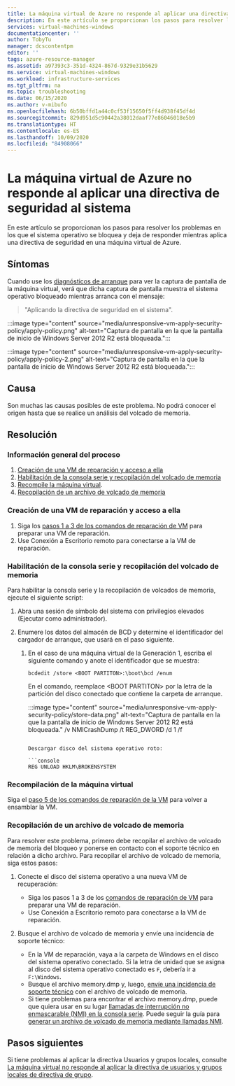 ```yaml
---
title: La máquina virtual de Azure no responde al aplicar una directiva de seguridad al sistema
description: En este artículo se proporcionan los pasos para resolver los problemas en los que la pantalla de carga se bloquea cuando la máquina virtual no responde al aplicar una directiva de seguridad al sistema en una máquina virtual de Azure.
services: virtual-machines-windows
documentationcenter: ''
author: TobyTu
manager: dcscontentpm
editor: ''
tags: azure-resource-manager
ms.assetid: a97393c3-351d-4324-867d-9329e31b5629
ms.service: virtual-machines-windows
ms.workload: infrastructure-services
ms.tgt_pltfrm: na
ms.topic: troubleshooting
ms.date: 06/15/2020
ms.author: v-mibufo
ms.openlocfilehash: 6b50bffd1a44c0cf53f15650f5ff4d938f45df4d
ms.sourcegitcommit: 829d951d5c90442a38012daaf77e86046018e5b9
ms.translationtype: HT
ms.contentlocale: es-ES
ms.lasthandoff: 10/09/2020
ms.locfileid: "84908066"
---
```

# <a name="azure-vm-is-unresponsive-while-applying-security-policy-to-the-system"></a>La máquina virtual de Azure no responde al aplicar una directiva de seguridad al sistema

En este artículo se proporcionan los pasos para resolver los problemas en los que el sistema operativo se bloquea y deja de responder mientras aplica una directiva de seguridad en una máquina virtual de Azure.

## <a name="symptoms"></a>Síntomas

Cuando use los [diagnósticos de arranque](boot-diagnostics.md) para ver la captura de pantalla de la máquina virtual, verá que dicha captura de pantalla muestra el sistema operativo bloqueado mientras arranca con el mensaje:

> "Aplicando la directiva de seguridad en el sistema".

:::image type="content" source="media/unresponsive-vm-apply-security-policy/apply-policy.png" alt-text="Captura de pantalla en la que la pantalla de inicio de Windows Server 2012 R2 está bloqueada.":::

:::image type="content" source="media/unresponsive-vm-apply-security-policy/apply-policy-2.png" alt-text="Captura de pantalla en la que la pantalla de inicio de Windows Server 2012 R2 está bloqueada.":::

## <a name="cause"></a>Causa

Son muchas las causas posibles de este problema. No podrá conocer el origen hasta que se realice un análisis del volcado de memoria.

## <a name="resolution"></a>Resolución

### <a name="process-overview"></a>Información general del proceso

1. [Creación de una VM de reparación y acceso a ella](#create-and-access-a-repair-vm)
2. [Habilitación de la consola serie y recopilación del volcado de memoria](#enable-serial-console-and-memory-dump-collection)
3. [Recompile la máquina virtual](#rebuild-the-vm).
4. [Recopilación de un archivo de volcado de memoria](#collect-the-memory-dump-file)

### <a name="create-and-access-a-repair-vm"></a>Creación de una VM de reparación y acceso a ella

1. Siga los [pasos 1 a 3 de los comandos de reparación de VM](repair-windows-vm-using-azure-virtual-machine-repair-commands.md#repair-process-example) para preparar una VM de reparación.
2. Use Conexión a Escritorio remoto para conectarse a la VM de reparación.

### <a name="enable-serial-console-and-memory-dump-collection"></a>Habilitación de la consola serie y recopilación del volcado de memoria

Para habilitar la consola serie y la recopilación de volcados de memoria, ejecute el siguiente script:

1. Abra una sesión de símbolo del sistema con privilegios elevados (Ejecutar como administrador).
2. Enumere los datos del almacén de BCD y determine el identificador del cargador de arranque, que usará en el paso siguiente.

     1. En el caso de una máquina virtual de la Generación 1, escriba el siguiente comando y anote el identificador que se muestra:

        ```console
        bcdedit /store <BOOT PARTITON>:\boot\bcd /enum
        ```

        En el comando, reemplace \<BOOT PARTITON> por la letra de la partición del disco conectado que contiene la carpeta de arranque.

        :::image type="content" source="media/unresponsive-vm-apply-security-policy/store-data.png" alt-text="Captura de pantalla en la que la pantalla de inicio de Windows Server 2012 R2 está bloqueada." /v NMICrashDump /t REG_DWORD /d 1 /f
        ```

        Descargar disco del sistema operativo roto:

        ```console
        REG UNLOAD HKLM\BROKENSYSTEM
        ```

### <a name="rebuild-the-vm"></a>Recompilación de la máquina virtual

Siga el [paso 5 de los comandos de reparación de la VM](repair-windows-vm-using-azure-virtual-machine-repair-commands.md#repair-process-example) para volver a ensamblar la VM.

### <a name="collect-the-memory-dump-file"></a>Recopilación de un archivo de volcado de memoria

Para resolver este problema, primero debe recopilar el archivo de volcado de memoria del bloqueo y ponerse en contacto con el soporte técnico en relación a dicho archivo. Para recopilar el archivo de volcado de memoria, siga estos pasos:

1. Conecte el disco del sistema operativo a una nueva VM de recuperación:

    - Siga los pasos 1 a 3 de los [comandos de reparación de VM](repair-windows-vm-using-azure-virtual-machine-repair-commands.md#repair-process-example) para preparar una VM de reparación.
    - Use Conexión a Escritorio remoto para conectarse a la VM de reparación.

2. Busque el archivo de volcado de memoria y envíe una incidencia de soporte técnico:

    - En la VM de reparación, vaya a la carpeta de Windows en el disco del sistema operativo conectado. Si la letra de unidad que se asigna al disco del sistema operativo conectado es `F`, debería ir a `F:\Windows`.
    - Busque el archivo memory.dmp y, luego, [envíe una incidencia de soporte técnico](https://portal.azure.com/?#blade/Microsoft_Azure_Support/HelpAndSupportBlade) con el archivo de volcado de memoria.
    - Si tiene problemas para encontrar el archivo memory.dmp, puede que quiera usar en su lugar [llamadas de interrupción no enmascarable (NMI) en la consola serie](serial-console-windows.md#use-the-serial-console-for-nmi-calls). Puede seguir la guía para [generar un archivo de volcado de memoria mediante llamadas NMI](/windows/client-management/generate-kernel-or-complete-crash-dump).

## <a name="next-steps"></a>Pasos siguientes

Si tiene problemas al aplicar la directiva Usuarios y grupos locales, consulte [La máquina virtual no responde al aplicar la directiva de usuarios y grupos locales de directiva de grupo](unresponsive-vm-apply-group-policy.md).